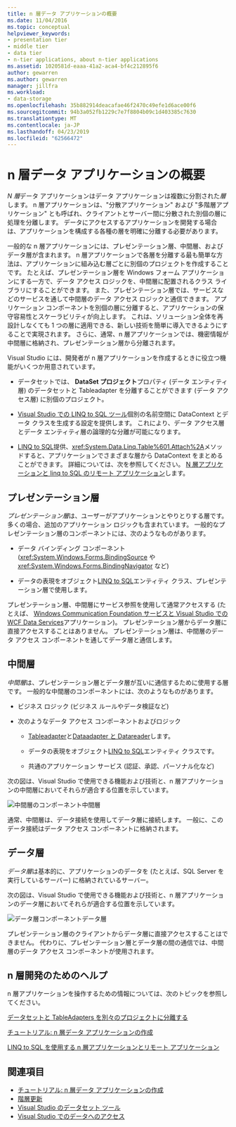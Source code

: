 ```yaml
---
title: n 層データ アプリケーションの概要
ms.date: 11/04/2016
ms.topic: conceptual
helpviewer_keywords:
- presentation tier
- middle tier
- data tier
- n-tier applications, about n-tier applications
ms.assetid: 1020581d-eaaa-41a2-aca4-bf4c212895f6
author: gewarren
ms.author: gewarren
manager: jillfra
ms.workload:
- data-storage
ms.openlocfilehash: 35b882914deacafae46f2470c49efe1d6ace00f6
ms.sourcegitcommit: 94b3a052fb1229c7e7f8804b09c1d403385c7630
ms.translationtype: MT
ms.contentlocale: ja-JP
ms.lasthandoff: 04/23/2019
ms.locfileid: "62566472"
---
```

# <a name="n-tier-data-applications-overview"></a>n 層データ アプリケーションの概要
*N 層*データ アプリケーションはデータ アプリケーションは複数に分割された*層*します。 n 層アプリケーションは、"分散アプリケーション" および "多階層アプリケーション" とも呼ばれ、クライアントとサーバー間に分散された別個の層に処理を分離します。 データにアクセスするアプリケーションを開発する場合は、アプリケーションを構成する各種の層を明確に分離する必要があります。

一般的な n 層アプリケーションには、プレゼンテーション層、中間層、およびデータ層が含まれます。 n 層アプリケーションで各層を分離する最も簡単な方法は、アプリケーションに組み込む層ごとに別個のプロジェクトを作成することです。 たとえば、プレゼンテーション層を Windows フォーム アプリケーションにする一方で、データ アクセス ロジックを、中間層に配置されるクラス ライブラリにすることができます。 また、プレゼンテーション層では、サービスなどのサービスを通して中間層のデータ アクセス ロジックと通信できます。 アプリケーション コンポーネントを別個の層に分離すると、アプリケーションの保守容易性とスケーラビリティが向上します。 これは、ソリューション全体を再設計しなくても 1 つの層に適用できる、新しい技術を簡単に導入できるようにすることで実現されます。 さらに、通常、n 層アプリケーションでは、機密情報が中間層に格納され、プレゼンテーション層から分離されます。

Visual Studio には、開発者が n 層アプリケーションを作成するときに役立つ機能がいくつか用意されています。

- データセットでは、 **DataSet プロジェクト**プロパティ (データ エンティティ層) のデータセットと Tableadapter を分離することができます (データ アクセス層) に別個のプロジェクト。

- [Visual Studio での LINQ to SQL ツール](../data-tools/linq-to-sql-tools-in-visual-studio2.md)個別の名前空間に DataContext とデータ クラスを生成する設定を提供します。 これにより、データ アクセス層とデータ エンティティ層の論理的な分離が可能になります。

- [LINQ to SQL](/dotnet/framework/data/adonet/sql/linq/index)提供、<xref:System.Data.Linq.Table%601.Attach%2A>メソッドすると、アプリケーションでさまざまな層から DataContext をまとめることができます。 詳細については、次を参照してください。 [N 層アプリケーションと linq to SQL のリモート アプリケーション](/dotnet/framework/data/adonet/sql/linq/n-tier-and-remote-applications-with-linq-to-sql)します。

## <a name="presentation-tier"></a>プレゼンテーション層
*プレゼンテーション層*は、ユーザーがアプリケーションとやりとりする層です。 多くの場合、追加のアプリケーション ロジックも含まれています。 一般的なプレゼンテーション層のコンポーネントには、次のようなものがあります。

- データ バインディング コンポーネント (<xref:System.Windows.Forms.BindingSource> や <xref:System.Windows.Forms.BindingNavigator> など)

- データの表現をオブジェクト[LINQ to SQL](/dotnet/framework/data/adonet/sql/linq/index)エンティティ クラス、プレゼンテーション層で使用します。

プレゼンテーション層、中間層にサービス参照を使用して通常アクセスする (たとえば、 [Windows Communication Foundation サービスと Visual Studio での WCF Data Services](../data-tools/windows-communication-foundation-services-and-wcf-data-services-in-visual-studio.md)アプリケーション)。 プレゼンテーション層からデータ層に直接アクセスすることはありません。 プレゼンテーション層は、中間層のデータ アクセス コンポーネントを通してデータ層と通信します。

## <a name="middle-tier"></a>中間層
*中間層*は、プレゼンテーション層とデータ層が互いに通信するために使用する層です。 一般的な中間層のコンポーネントには、次のようなものがあります。

- ビジネス ロジック (ビジネス ルールやデータ検証など)

- 次のようなデータ アクセス コンポーネントおよびロジック

    - [Tableadapter](create-and-configure-tableadapters.md)と[Dataadapter と Datareader](/dotnet/framework/data/adonet/dataadapters-and-datareaders)します。

    - データの表現をオブジェクト[LINQ to SQL](/dotnet/framework/data/adonet/sql/linq/index)エンティティ クラスです。

    - 共通のアプリケーション サービス (認証、承認、パーソナル化など)

次の図は、Visual Studio で使用できる機能および技術と、n 層アプリケーションの中間層においてそれらが適合する位置を示しています。

![中間層のコンポーネント](../data-tools/media/ntiermid.png)中間層

通常、中間層は、データ接続を使用してデータ層に接続します。 一般に、このデータ接続はデータ アクセス コンポーネントに格納されます。

## <a name="data-tier"></a>データ層
*データ層*は基本的に、アプリケーションのデータを (たとえば、SQL Server を実行しているサーバー) に格納されているサーバー。

次の図は、Visual Studio で使用できる機能および技術と、n 層アプリケーションのデータ層においてそれらが適合する位置を示しています。

![データ層コンポーネント](../data-tools/media/ntierdatatier.png)データ層

プレゼンテーション層のクライアントからデータ層に直接アクセスすることはできません。 代わりに、プレゼンテーション層とデータ層の間の通信では、中間層のデータ アクセス コンポーネントが使用されます。

## <a name="help-for-n-tier-development"></a>n 層開発のためのヘルプ
n 層アプリケーションを操作するための情報については、次のトピックを参照してください。

[データセットと TableAdapters を別々のプロジェクトに分離する](../data-tools/separate-datasets-and-tableadapters-into-different-projects.md)

[チュートリアル: n 層データ アプリケーションの作成](../data-tools/walkthrough-creating-an-n-tier-data-application.md)

[LINQ to SQL を使用する n 層アプリケーションとリモート アプリケーション](/dotnet/framework/data/adonet/sql/linq/n-tier-and-remote-applications-with-linq-to-sql)

## <a name="see-also"></a>関連項目

- [チュートリアル: n 層データ アプリケーションの作成](../data-tools/walkthrough-creating-an-n-tier-data-application.md)
- [階層更新](../data-tools/hierarchical-update.md)
- [Visual Studio のデータセット ツール](../data-tools/dataset-tools-in-visual-studio.md)
- [Visual Studio でのデータへのアクセス](../data-tools/accessing-data-in-visual-studio.md)